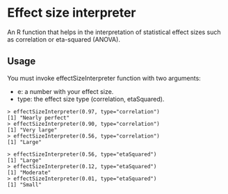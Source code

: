 Effect size interpreter
========================

An R function that helps in the interpretation of statistical effect sizes such as correlation or eta-squared (ANOVA).

Usage
------------
You must invoke effectSizeInterpreter function with two arguments:
  - e: a number with your effect size.
  - type: the effect size type (correlation, etaSquared).

```
> effectSizeInterpreter(0.97, type="correlation")
[1] "Nearly perfect"
> effectSizeInterpreter(0.90, type="correlation")
[1] "Very large"
> effectSizeInterpreter(0.56, type="correlation")
[1] "Large"

> effectSizeInterpreter(0.56, type="etaSquared")
[1] "Large"
> effectSizeInterpreter(0.12, type="etaSquared")
[1] "Moderate"
> effectSizeInterpreter(0.01, type="etaSquared")
[1] "Small"
```
